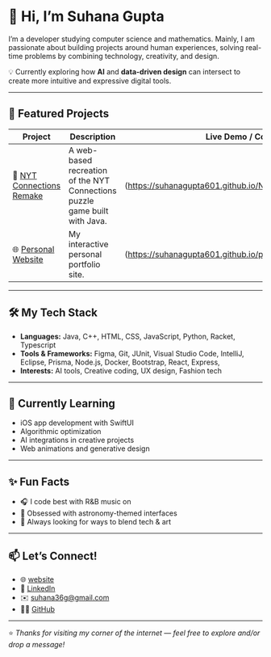 # 👋 Hi, I’m Suhana Gupta

I’m a developer studying computer science and mathematics. Mainly, I am passionate about building projects around human experiences, solving real-time problems by combining technology, creativity, and design.

💡 Currently exploring how **AI** and **data-driven design** can intersect to create more intuitive and expressive digital tools.

---

## 🌟 Featured Projects
| Project | Description | Live Demo / Code |
|----------|--------------|------------------|
| 🧩 [NYT Connections Remake](https://github.com/suhanagupta601/NYTConnectionsRemake) | A web-based recreation of the NYT Connections puzzle game built with Java. |(https://suhanagupta601.github.io/NYTConnectionsRemake) |
| 🌐 [Personal Website](https://github.com/suhanagupta601/personalWebsite) | My interactive personal portfolio site. | (https://suhanagupta601.github.io/personalWebsite) |

---

## 🛠️ My Tech Stack
- **Languages:** Java, C++, HTML, CSS, JavaScript, Python, Racket, Typescript 
- **Tools & Frameworks:** Figma, Git, JUnit, Visual Studio Code, IntelliJ, Eclipse, Prisma, Node.js, Docker, Bootstrap, React, Express,
- **Interests:** AI tools, Creative coding, UX design, Fashion tech  

---

## 🌱 Currently Learning
- iOS app development with SwiftUI
- Algorithmic optimization
- AI integrations in creative projects  
- Web animations and generative design  

---

## ✨ Fun Facts
- 🎧 I code best with R&B music on  
- 💫 Obsessed with astronomy-themed interfaces  
- 🧵 Always looking for ways to blend tech & art  

---

## 📫 Let’s Connect!
- 🌐 [website]([url](https://suhanagupta601.github.io/personalWebsite))
- 💼 [LinkedIn]([url](https://www.linkedin.com/in/suhanagupta601)) 
- ✉️ suhana36g@gmail.com 
- 🧑‍💻 [GitHub](https://github.com/suhanagupta601)

---

⭐️ *Thanks for visiting my corner of the internet — feel free to explore and/or drop a message!*

<!--
**suhanagupta601/suhanagupta601** is a ✨ _special_ ✨ repository because its `README.md` (this file) appears on your GitHub profile.

Here are some ideas to get you started:

- 🔭 I’m currently working on ...
- 🌱 I’m currently learning ...
- 👯 I’m looking to collaborate on ...
- 🤔 I’m looking for help with ...
- 💬 Ask me about ...
- 📫 How to reach me: ...
- 😄 Pronouns: ...
- ⚡ Fun fact: ...
-->
